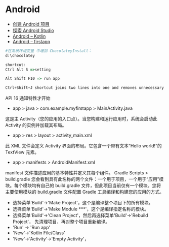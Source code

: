 # Android

- [创建 Android 项目](https://developer.android.com/training/basics/firstapp/creating-project)
- [探索 Android Studio](https://developer.android.com/training/basics/firstapp/creating-project)
- [Android – Kotlin](https://codelabs.developers.google.com/codelabs/mdc-101-kotlin/)
- [Android – firstapp](https://developer.android.com/training/basics/firstapp/)

```bash
#在系统环境变量 中增加 ChocolateyInstall：
d:\chocolatey
```

```js
shortcut:
Ctrl Alt S =>setting

Alt Shift F10 => run app

Ctrl+Shift+J shortcut joins two lines into one and removes unnecessary space to match your code style.

```

API 16 通知特性才开始

- app > java > com.example.myfirstapp > MainActivity.java

这是主 Activity（您的应用的入口点）。当您构建和运行应用时，系统会启动此 Activity 的实例并加载其布局。

- app > res > layout > activity_main.xml

此 XML 文件会定义 Activity 界面的布局。它包含一个带有文本“Hello world!”的 TextView 元素。

- app > manifests > AndroidManifest.xml

manifest 文件描述应用的基本特性并定义其每个组件。
Gradle Scripts > build.gradle
您会看到具有此名称的两个文件：一个用于项目，一个用于“应用”模块。每个模块均有自己的 build.gradle 文件，但此项目当前仅有一个模块。您将主要使用模块的 build.gradle 文件配置 Gradle 工具编译和构建您的应用的方式。

- 选择菜单'Build'→'Make Project'，这个是编译整个项目下的所有模块。
- 选择菜单'Build'→'Make Module ***'，这个是编译指定名称的模块。
- 选择菜单'Build'→'Clean Project'，然后再选择菜单'Build'→'Rebuild Project'， 先清理项目，再对整个项目重新编译。
- 'Run' → 'Run app'
- 'New'→'Kotlin File/Class'
- 'New'→'Activity'→'Empty Activity'，
